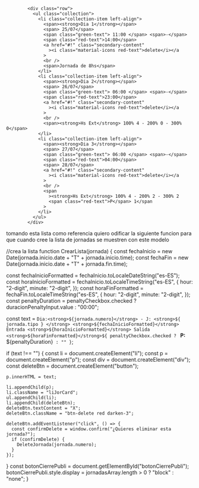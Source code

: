 <!-- modelo de lista  -->

            <div class="row">
              <ul class="collection">
                <li class="collection-item left-align">
                  <span><strong>Dia 1</strong></span>
                  <span> 25/07</span>
                  <span class="green-text"> 11:00 </span> <span>-</span>
                  <span class="red-text">14:00</span>
                  <a href="#!" class="secondary-content"
                    ><i class="material-icons red-text">delete</i></a
                  >
                  <br />
                  <span>Jornada de 8hs</span>
                </li>
                <li class="collection-item left-align">
                  <span><strong>Dia 2</strong></span>
                  <span> 26/07</span>
                  <span class="green-text"> 06:00 </span> <span>-</span>
                  <span class="red-text">23:00</span>
                  <a href="#!" class="secondary-content"
                    ><i class="material-icons red-text">delete</i></a
                  >
                  <br />
                  <span><strong>Hs Ext</strong> 100% 4 - 200% 0 - 300% 0</span>
                </li>
                <li class="collection-item left-align">
                  <span><strong>Dia 3</strong></span>
                  <span> 27/07</span>
                  <span class="green-text"> 06:00 </span> <span>-</span>
                  <span class="red-text">04:00</span>
                  <span> 28/07</span>
                  <a href="#!" class="secondary-content"
                    ><i class="material-icons red-text">delete</i></a
                  >
                  <br />
                  <span
                    ><strong>Hs Ext</strong> 100% 4 - 200% 2 - 300% 2
                    <span class="red-text">P</span> 1</span
                  >
                </li>
              </ul>
            </div>

tomando esta lista como referencia quiero odificar la siguiente funcion para que cuando cree la lista de jornadas se muestren con este modelo

//crea la lista
function CrearLista(jornada) {
const fechaInicio = new Date(jornada.inicio.date + "T" + jornada.inicio.time);
const fechaFin = new Date(jornada.inicio.date + "T" + jornada.fin.time);

const fechaInicioFormatted = fechaInicio.toLocaleDateString("es-ES");
const horaInicioFormatted = fechaInicio.toLocaleTimeString("es-ES", {
hour: "2-digit",
minute: "2-digit",
});
const horaFinFormatted = fechaFin.toLocaleTimeString("es-ES", {
hour: "2-digit",
minute: "2-digit",
});
const penaltyDuration = penaltyCheckbox.checked
? duracionPenaltyInput.value
: "00:00";

const text = `Dia:<strong>${jornada.numero}</strong> - J: <strong>${
    jornada.tipo
  } </strong> <strong>${fechaInicioFormatted}</strong> Entrada <strong>${horaInicioFormatted}</strong> Salida <strong>${horaFinFormatted}</strong>${
    penaltyCheckbox.checked ? `<strong> P:</strong> ${penaltyDuration}` : ""
  }`;

if (text !== "") {
const li = document.createElement("li");
const p = document.createElement("p");
const div = document.createElement("div");
const deleteBtn = document.createElement("button");

    p.innerHTML = text;

    li.appendChild(p);
    li.className = "liJorCard";
    ul.appendChild(li);
    li.appendChild(deleteBtn);
    deleteBtn.textContent = "X";
    deleteBtn.className = "btn-delete red darken-3";

    deleteBtn.addEventListener("click", () => {
      const confirmDelete = window.confirm("¿Quieres eliminar esta jornada?");
      if (confirmDelete) {
        DeleteJornada(jornada.numero);
      }
    });

}
const botonCierrePubli = document.getElementById("botonCierrePubli");
botonCierrePubli.style.display = jornadasArray.length > 0 ? "block" : "none";
}
